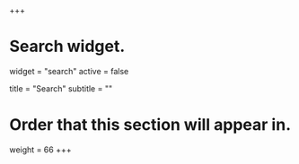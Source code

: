 +++
# Search widget.
widget = "search"
active = false

title = "Search"
subtitle = ""

# Order that this section will appear in.
weight = 66
+++
